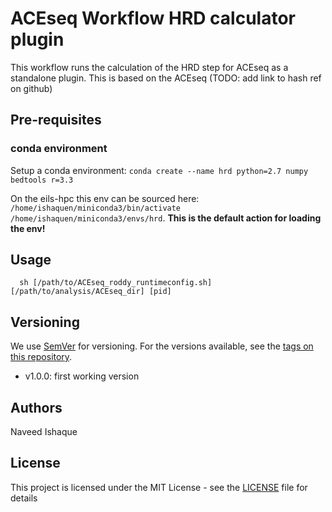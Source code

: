 # ACEseq Workflow HRD calculator plugin

This workflow runs the calculation of the HRD step for ACEseq as a standalone plugin. This is based on the ACEseq (TODO: add link to hash ref on github)

## Pre-requisites

### conda environment

Setup a conda environment: `conda create --name hrd python=2.7 numpy bedtools r=3.3`

On the eils-hpc this env can be sourced here: `/home/ishaquen/miniconda3/bin/activate /home/ishaquen/miniconda3/envs/hrd`. **This is the default action for loading the env!**


## Usage

```
  sh [/path/to/ACEseq_roddy_runtimeconfig.sh] [/path/to/analysis/ACEseq_dir] [pid]

```


## Versioning

We use [SemVer](http://semver.org/) for versioning. For the versions available, see the [tags on this repository](https://github.com/your/project/tags).
 - v1.0.0: first working version

## Authors

Naveed Ishaque

## License

This project is licensed under the MIT License - see the [LICENSE](LICENSE) file for details
